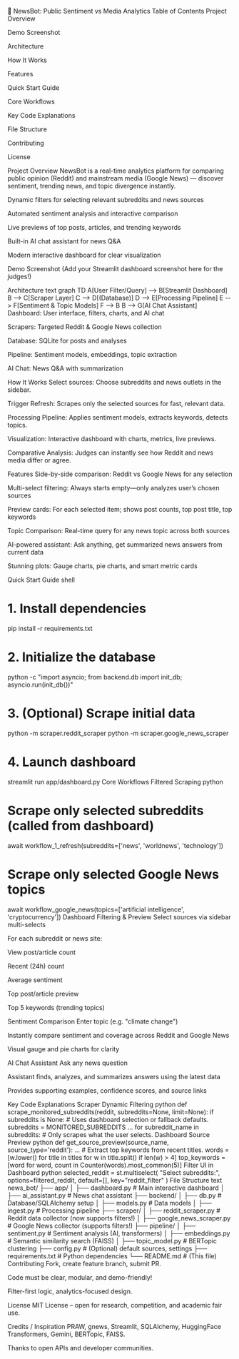 📰 NewsBot: Public Sentiment vs Media Analytics
Table of Contents
Project Overview

Demo Screenshot

Architecture

How It Works

Features

Quick Start Guide

Core Workflows

Key Code Explanations

File Structure

Contributing

License

Project Overview
NewsBot is a real-time analytics platform for comparing public opinion (Reddit) and mainstream media (Google News) — discover sentiment, trending news, and topic divergence instantly.

Dynamic filters for selecting relevant subreddits and news sources

Automated sentiment analysis and interactive comparison

Live previews of top posts, articles, and trending keywords

Built-in AI chat assistant for news Q&A

Modern interactive dashboard for clear visualization

Demo Screenshot
(Add your Streamlit dashboard screenshot here for the judges!)

Architecture
text
graph TD
    A[User Filter/Query] --> B[Streamlit Dashboard]
    B --> C[Scraper Layer]
    C --> D[(Database)]
    D --> E[Processing Pipeline]
    E --> F[Sentiment & Topic Models]
    F --> B
    B --> G[AI Chat Assistant]
Dashboard: User interface, filters, charts, and AI chat

Scrapers: Targeted Reddit & Google News collection

Database: SQLite for posts and analyses

Pipeline: Sentiment models, embeddings, topic extraction

AI Chat: News Q&A with summarization

How It Works
Select sources: Choose subreddits and news outlets in the sidebar.

Trigger Refresh: Scrapes only the selected sources for fast, relevant data.

Processing Pipeline: Applies sentiment models, extracts keywords, detects topics.

Visualization: Interactive dashboard with charts, metrics, live previews.

Comparative Analysis: Judges can instantly see how Reddit and news media differ or agree.

Features
Side-by-side comparison: Reddit vs Google News for any selection

Multi-select filtering: Always starts empty—only analyzes user’s chosen sources

Preview cards: For each selected item; shows post counts, top post title, top keywords

Topic Comparison: Real-time query for any news topic across both sources

AI-powered assistant: Ask anything, get summarized news answers from current data

Stunning plots: Gauge charts, pie charts, and smart metric cards

Quick Start Guide
shell
# 1. Install dependencies
pip install -r requirements.txt

# 2. Initialize the database
python -c "import asyncio; from backend.db import init_db; asyncio.run(init_db())"

# 3. (Optional) Scrape initial data
python -m scraper.reddit_scraper
python -m scraper.google_news_scraper

# 4. Launch dashboard
streamlit run app/dashboard.py
Core Workflows
Filtered Scraping
python
# Scrape only selected subreddits (called from dashboard)
await workflow_1_refresh(subreddits=['news', 'worldnews', 'technology'])

# Scrape only selected Google News topics
await workflow_google_news(topics=['artificial intelligence', 'cryptocurrency'])
Dashboard Filtering & Preview
Select sources via sidebar multi-selects

For each subreddit or news site:

View post/article count

Recent (24h) count

Average sentiment

Top post/article preview

Top 5 keywords (trending topics)

Sentiment Comparison
Enter topic (e.g. "climate change")

Instantly compare sentiment and coverage across Reddit and Google News

Visual gauge and pie charts for clarity

AI Chat Assistant
Ask any news question

Assistant finds, analyzes, and summarizes answers using the latest data

Provides supporting examples, confidence scores, and source links

Key Code Explanations
Scraper Dynamic Filtering
python
def scrape_monitored_subreddits(reddit, subreddits=None, limit=None):
    if subreddits is None:
        # Uses dashboard selection or fallback defaults.
        subreddits = MONITORED_SUBREDDITS
    ...
    for subreddit_name in subreddits:
        # Only scrapes what the user selects.
Dashboard Source Preview
python
def get_source_preview(source_name, source_type='reddit'):
    ...
    # Extract top keywords from recent titles.
    words = [w.lower() for title in titles for w in title.split() if len(w) > 4]
    top_keywords = [word for word, count in Counter(words).most_common(5)]
Filter UI in Dashboard
python
selected_reddit = st.multiselect(
    "Select subreddits:",
    options=filtered_reddit,
    default=[],
    key="reddit_filter"
)
File Structure
text
news_bot/
├── app/
│   ├── dashboard.py            # Main interactive dashboard
│   ├── ai_assistant.py         # News chat assistant
├── backend/
│   ├── db.py                   # Database/SQLAlchemy setup
│   ├── models.py               # Data models
│   ├── ingest.py               # Processing pipeline
├── scraper/
│   ├── reddit_scraper.py       # Reddit data collector (now supports filters!)
│   ├── google_news_scraper.py  # Google News collector (supports filters!)
├── pipeline/
│   ├── sentiment.py            # Sentiment analysis (AI, transformers)
│   ├── embeddings.py           # Semantic similarity search (FAISS)
│   ├── topic_model.py          # BERTopic clustering
├── config.py                   # (Optional) default sources, settings
├── requirements.txt            # Python dependencies
└── README.md                   # (This file)
Contributing
Fork, create feature branch, submit PR.

Code must be clear, modular, and demo-friendly!

Filter-first logic, analytics-focused design.

License
MIT License – open for research, competition, and academic fair use.

Credits / Inspiration
PRAW, gnews, Streamlit, SQLAlchemy, HuggingFace Transformers, Gemini, BERTopic, FAISS.

Thanks to open APIs and developer communities.

